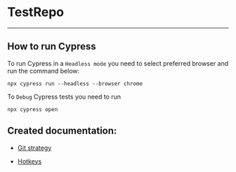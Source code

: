# TestRepo

---
## How to run Cypress
To run Cypress in a `Headless mode` you need to select preferred browser and run the command below:
```
npx cypress run --headless --browser chrome
```
To `Debug` Cypress tests you need to run

```
npx cypress open
```
## Created documentation:

- [Git strategy](./docs/git-strategy.md)

- [Hotkeys](./docs/hotkeys.md)
